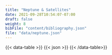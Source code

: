```yaml
---
title: "Neptune & Satellites"
date: 2021-09-28T10:54:07-07:00
draft: false
weight: 8
bibFile: "content/bibliography.json"
file: "data/neptune.json"
---
```


{{< data-table >}}
{{< json >}}
{{< /data-table>}}